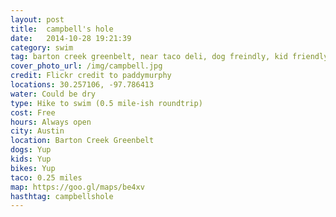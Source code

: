 ```yaml
---
layout: post
title:  campbell's hole
date:   2014-10-28 19:21:39
category: swim
tag: barton creek greenbelt, near taco deli, dog freindly, kid friendly, bike friendly
cover_photo_url: /img/campbell.jpg
credit: Flickr credit to paddymurphy
locations: 30.257106, -97.786413
water: Could be dry
type: Hike to swim (0.5 mile-ish roundtrip)
cost: Free
hours: Always open
city: Austin
location: Barton Creek Greenbelt
dogs: Yup
kids: Yup
bikes: Yup
taco: 0.25 miles
map: https://goo.gl/maps/be4xv 
hasthtag: campbellshole
---
```



